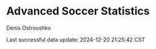 # Advanced Soccer Statistics
Denis Ostroushko

<!-- gfm -->

Last successful data update: 2024-12-20 21:25:42 CST
